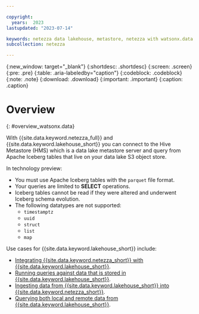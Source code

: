 ```yaml
---

copyright:
  years:  2023
lastupdated: "2023-07-14"

keywords: netezza data lakehouse, metastore, netezza with watsonx.data
subcollection: netezza

---
```


{:new_window: target="_blank"}
{:shortdesc: .shortdesc}
{:screen: .screen}
{:pre: .pre}
{:table: .aria-labeledby="caption"}
{:codeblock: .codeblock}
{:note: .note}
{:download: .download}
{:important: .important}
{:caption: .caption}

# Overview
{: #overview_watsonx.data}

With {{site.data.keyword.netezza_full}} and {{site.data.keyword.lakehouse_short}} you can connect to the Hive Metastore (HMS) which is a data lake metastore server and query from Apache Iceberg tables that live on your data lake S3 object store.

In technology preview:

- You must use Apache Iceberg tables with the `parquet` file format.
- Your queries are limited to **SELECT** operations.
- Iceberg tables cannot be read if they were altered and underwent Iceberg schema evolution.
- The following datatypes are not supported:
  - `timestamptz`
  - `uuid`
  - `struct`
  - `list`
  - `map`

Use cases for {{site.data.keyword.lakehouse_short}} include:

- [Integrating {{site.data.keyword.netezza_short}} with {{site.data.keyword.lakehouse_short}}](/docs/netezza?topic=netezza-integratenps_watsonx.data).
- [Running queries against data that is stored in {{site.data.keyword.lakehouse_short}}](/docs/netezza?topic=netezza-querying_datalakehouse).
- [Ingesting data from {{site.data.keyword.lakehouse_short}} into {{site.data.keyword.netezza_short}}](/docs/netezza?topic=netezza-ingest_datalakehouse).
- [Querying both local and remote data from {{site.data.keyword.lakehouse_short}}](/docs/netezza?topic=netezza-merging_datalakehouse).
